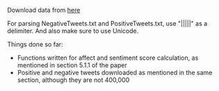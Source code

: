 Download data from [here](https://drive.google.com/drive/folders/0B8LQxtx3UtpxajdIQU5sZVMzUDQ?usp=sharing)

For parsing NegativeTweets.txt and PositiveTweets.txt, use "|||||" as a delimiter. And also make sure to use Unicode.

Things done so far:
* Functions written for affect and sentiment score calculation, as mentioned in section 5.1.1 of the paper
* Positive and negative tweets downloaded as mentioned in the same section, although they are not 400,000


